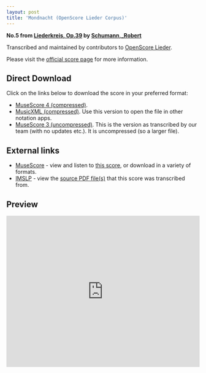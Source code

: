 ```yaml
---
layout: post
title: 'Mondnacht (OpenScore Lieder Corpus)'
---
```


__No.5 from [Liederkreis, Op.39](https://fourscoreandmore.org/openscore/lieder/Schumann%2C_Robert/Liederkreis%2C_Op.39/) by [Schumann,_Robert](https://fourscoreandmore.org/openscore/lieder/Schumann%2C_Robert)__

Transcribed and maintained by contributors to [OpenScore Lieder].

Please visit the [official score page] for more information.

[official score page]: https://musescore.com/openscore-lieder-corpus/scores/4987640
[OpenScore Lieder]: https://musescore.com/openscore-lieder-corpus

## Direct Download

Click on the links below to download the score in your preferred format:
- [MuseScore 4 (compressed)](https://fourscoreandmore.org/openscore/lieder/Schumann%2C_Robert/Liederkreis%2C_Op.39/05_Mondnacht.mscz).
- [MusicXML (compressed)](https://fourscoreandmore.org/openscore/lieder/Schumann%2C_Robert/Liederkreis%2C_Op.39/05_Mondnacht.mxl). Use this version to open the file in other notation apps.
- [MuseScore 3 (uncompressed)](https://raw.githubusercontent.com/OpenScore/Lieder/refs/heads/main/scores/Schumann%2C_Robert/Liederkreis%2C_Op.39/05_Mondnacht/lc4987640.mscx). This is the version as transcribed by our team (with no updates etc.). It is uncompressed (so a larger file).

## External links

- [MuseScore] - view and listen to [this score][MuseScore], or download in a variety of formats.
- [IMSLP] - view the [source PDF file(s)][IMSLP] that this score was transcribed from.

[MuseScore]: https://musescore.com/score/4987640
[IMSLP]: https://imslp.org/wiki/Special:ReverseLookup/270920

## Preview

<iframe width="100%" height="394" src="https://musescore.com/openscore-lieder-corpus/scores/4987640/embed" frameborder="0" allowfullscreen allow="autoplay; fullscreen"></iframe>
